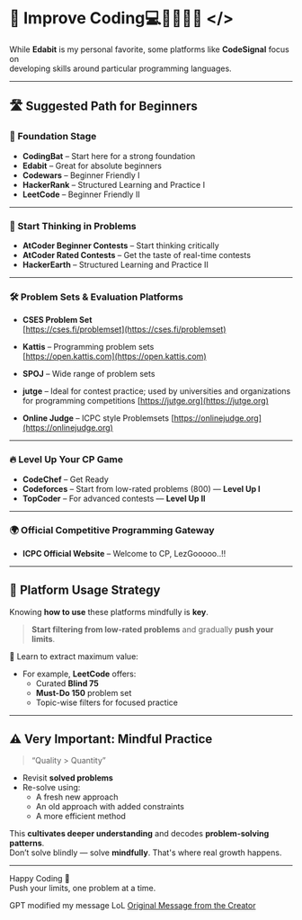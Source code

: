 # 🧠 Improve Coding💻👨🏻‍💻🚀 </>

While **Edabit** is my personal favorite, some platforms like **CodeSignal** focus on  
developing skills around particular programming languages.

---

## 🛣️ Suggested Path for Beginners

### 🌱 Foundation Stage
- **CodingBat** – Start here for a strong foundation  
- **Edabit** – Great for absolute beginners  
- **Codewars** – Beginner Friendly I  
- **HackerRank** – Structured Learning and Practice I  
- **LeetCode** – Beginner Friendly II  

---

### 🧠 Start Thinking in Problems
- **AtCoder Beginner Contests** – Start thinking critically  
- **AtCoder Rated Contests** – Get the taste of real-time contests  
- **HackerEarth** – Structured Learning and Practice II  

---

### 🛠️ Problem Sets & Evaluation Platforms
- **CSES Problem Set**  
  [https://cses.fi/problemset](https://cses.fi/problemset)

- **Kattis** – Programming problem sets  
  [https://open.kattis.com](https://open.kattis.com)

- **SPOJ** – Wide range of problem sets

- **jutge** – Ideal for contest practice; used by universities and organizations for programming competitions
  [https://jutge.org](https://jutge.org)
  
- **Online Judge** – ICPC style Problemsets
  [https://onlinejudge.org](https://onlinejudge.org)


---

### 🔥 Level Up Your CP Game
- **CodeChef** – Get Ready  
- **Codeforces** – Start from low-rated problems (800) — **Level Up I**  
- **TopCoder** – For advanced contests — **Level Up II**  

---

### 🌍 Official Competitive Programming Gateway
- **ICPC Official Website** – Welcome to CP, LezGooooo..!!  

---

## 🧘 Platform Usage Strategy

Knowing **how to use** these platforms mindfully is **key**.  

> **Start filtering from low-rated problems** and gradually **push your limits**.

🔑 Learn to extract maximum value:
- For example, **LeetCode** offers:
  - Curated **Blind 75**
  - **Must-Do 150** problem set
  - Topic-wise filters for focused practice

---

## ⚠️ Very Important: Mindful Practice

> “Quality > Quantity”

- Revisit **solved problems**
- Re-solve using:
  - A fresh new approach  
  - An old approach with added constraints  
  - A more efficient method  

This **cultivates deeper understanding** and decodes **problem-solving patterns**.  
Don’t solve blindly — solve **mindfully**. That's where real growth happens.

---

Happy Coding 🚀  
Push your limits, one problem at a time.

GPT modified my message LoL
[Original Message from the Creator](https://docs.google.com/document/d/18po0OuCBD63pjDHZ0f5BwCWNBul_3aFEv4sO4bOIup4/edit?usp=sharing)


